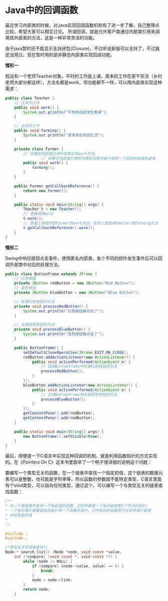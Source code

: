 # Java中的回调函数

最近学习内部类的时候，对Java实现回调函数机制有了进一步了解，自己整理点比较，希望大家可以相互讨论。 所谓回调，就是允许客户类通过内部类引用来调用其外部类的方法，这是一种非常灵活的功能。

由于java暂时还不能显示支持闭包(Closure)，不过听说新版可以支持了，不过我还没用过。现在暂时用的是非静态内部类实现回调功能。

**情形一**

假设有一个老师Teacher对象，平时的工作是上课，周末的工作在家干农活（乡村老师大部分都这样），方法名都是work，但功能都不一样，可以用内部类实现这种需求：

``` java
public class Teacher {
	// 正常的工作
	public void work() {
		System.out.println("平常我在给学生教课");
	}

	// 业余的工作
	public void farming() {
		System.out.println("周末我在农田忙活");
	}

	private class Farmer {
		// 非静态内部类回调外部类实现work方法，
                // 非静态内部类引用的作用仅仅是向客户提供一个回调外部类的途径
		public void work() {
			farming();
		}
	}

	public Farmer getCallbackReference() {
		return new Farmer();
	}

	public static void main(String[] args) {
		Teacher t = new Teacher();
		// 直接调用work
		t.work();
		// 表面上调用的是Farmer的work方法，实际上是回调Teacher的farming方法
		t.getCallbackReference().work();
	}
}
```

**情形二**

Swing中响应按钮点击事件，使用匿名内部类，各个不同的控件发生事件后可以回调外部类中对应的处理方法。

``` java
public class ButtonFrame extends JFrame {
	// 红色按钮
	private JButton redButton = new JButton("Red Button");
	// 蓝色按钮
	private JButton blueButton = new JButton("Blue Button");

	// 处理红色按钮的方法
	private void processRedButton() {
		System.out.println("红色按钮被点击了");
	}

	// 处理蓝色按钮的方法
	private void processBlueButton() {
		System.out.println("蓝色按钮被点击了");
	}

	public ButtonFrame() {
		setDefaultCloseOperation(JFrame.EXIT_ON_CLOSE);
		redButton.addActionListener(new ActionListener() {
			public void actionPerformed(ActionEvent e) {
				// 回调ButtonFrame中处理红色按钮的方法
				processRedButton();
			}
		});
		blueButton.addActionListener(new ActionListener() {
			public void actionPerformed(ActionEvent e) {
				// 回调ButtonFrame中处理蓝色按钮的方法
				processBlueButton();
			}
		});
		getContentPane().add(redButton);
		getContentPane().add(redButton);
	}

	public static void main(String[] args) {
		new ButtonFrame().setVisible(true);
	}
}
```

最后，顺便提一下C语言中实现这种回调的机制，就是利用函数指针的方式实现的。在《Pointers On C》这本书里面举了一个例子很详细的说明这个问题：

要编写一个类型无关的函数，在一个链表中查找一个指定的值，这个链表的数据元素可以是整数，也可能是字符串等，所以函数的参数就不能特定类型，C语言里面有个void类型，可以指向任何类型，通过这个，可以编写一个与类型无关的链表查找函数：

```c
/**
* 在一个单链表中查找一个指定值的函数。它的参数是一个指向链表第1个节点的指针，
* 一个指向我们需要查找的指针和一个函数的指针，它所指向的函数用于比较存储于链表
* 中的类型的值
*
*/

#include ;
#include ;

/*类型无关的链表查找*/
Node * search_list() (Node *node, void const *value,
	int (*compare) (void const *, void const *)) {
		while (node != NULL) {
			if (compare( &node->value, value) == 0) {
				break;
			}
			node = node->link;
		}
		return node;
	}
```
